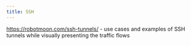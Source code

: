 ```yaml
---
title: SSH
---
```


https://robotmoon.com/ssh-tunnels/ - use cases and examples of SSH tunnels while visually presenting the traffic flows